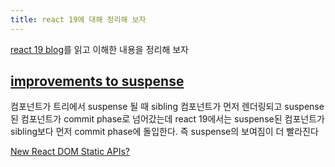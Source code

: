 ```yaml
---
title: react 19에 대해 정리해 보자
---
```

[react 19 blog](https://react.dev/blog/2024/12/05/react-19)를 읽고 이해한 내용을 정리해 보자

## [improvements to suspense](https://react.dev/blog/2024/04/25/react-19-upgrade-guide#improvements-to-suspense)
컴포넌트가 트리에서 suspense 될 때 sibling 컴포넌트가 먼저 렌더링되고 suspense된 컴포넌트가 commit phase로 넘어갔는데 react 19에서는 suspense된 컴포넌트가 sibling보다 먼저 commit phase에 돌입한다.
즉 suspense의 보여짐이 더 빨라진다

 [New React DOM Static APIs?]()